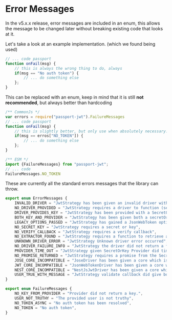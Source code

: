 # Error Messages
In the v5.x.x release, error messages are included in an enum,
this allows the message to be changed later without breaking existing code that looks at it.

Let's take a look at an example implementation. (which we found being used)

```javascript
// ... code passport
function onFail(msg) {
    // this is always the wrong thing to do, always
    if(msg == "No auth token") {
        // ... do something else
    };
}
```
This can be replaced with an enum, keep in mind that it is still **not recommended**, but always better than hardcoding
```javascript
/** CommonJs */
var errors = require("passport-jwt").FailureMessages
// ... code passport
function onFail(msg) {
    // this is slightly better, but only use when absolutely necessary.
    if(msg == erros["NO_TOKEN"]) {
        // ... do something else
    };
}

/** ESM */
import {FailureMessages} from "passport-jwt";
// ... code
FailureMessages.NO_TOKEN
````
These are currently all the standard errors messages that the library can throw.
```typescript
export enum ErrorMessages {
    INVALID_DRIVER = "JwtStrategy has been given an invalid driver without a validate function",
    NO_DRIVER_PROVIDED = "JwtStrategy requires a driver to function (see option jwtDriver) or alternatively import the strategy from 'passport-jwt/auto' to auto register the driver.",
    DRIVER_PROVIDES_KEY = "JwtStrategy has been provided with a SecretOrKey and a driver which contains a building secret.",
    BOTH_KEY_AND_PROVIDER = "JwtStrategy has been given both a secretOrKey and a secretOrKeyProvider.",
    LEGACY_OPTIONS_PASSED = "JwtStrategy has gained a JsonWebToken option, this is no longer supported in the current version. You can pass these options to the driver instead or import the library from 'passport-jwt/auto' to keep the legacy options.",
    NO_SECRET_KEY = "JwtStrategy requires a secret or key",
    NO_VERIFY_CALLBACK = "JwtStrategy requires a verify callback",
    NO_EXTRACTOR_FOUND = "JwtStrategy requires a function to retrieve a jwt from requests (see option jwtFromRequest)",
    UNKNOWN_DRIVER_ERROR = "JwtStrategy Unknown driver error occurred",
    NO_DRIVER_FAILURE_INFO = "JwtStrategy the driver did not return a failure message, this is required to be a string",
    PROVIDER_TIME_OUT = "JwtStrategy given SecretOrKey Provider did timeout, if you are sure it works you can disable the timeout check by setting checkIfProviderWorksTimeout to -1.",
    NO_PROMISE_RETURNED = "JwtStrategy requires a promise from the SecretOrKeyProvider or the provider should use the callback, something else has been returned.",
    JOSE_CORE_INCOMPATIBLE = "JoseDriver has been given a core which is incompatible with 'jose' library.",
    JWT_CORE_INCOMPATIBLE = "JsonWebTokenDriver has been given a core which is incompatible with 'jsonwebtoken' library.",
    NEST_CORE_INCOMPATIBLE = "NestJsJwtDriver has been given a core which is incompatible with '@nestjs/jwt' library.",
    USER_TRUE_WITH_MESSAGE = "JwtStrategy validate callback did give both a truthy user object and a failure message, could not determine is user should be authenticated."
}

export enum FailureMessages {
    NO_KEY_FROM_PROVIDER = "Provider did not return a key.",
    USER_NOT_TRUTHY = "The provided user is not truthy",
    NO_TOKEN_ASYNC = "No auth token has been resolved",
    NO_TOKEN = "No auth token",
}
```
